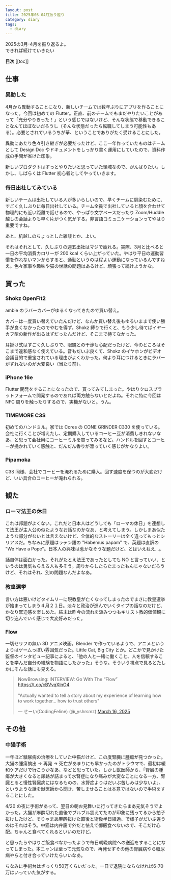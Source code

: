 ```yaml
---
layout: post
title: 2025年03-04月振り返り
category: diary
tags:
  - diary
---
```


2025の3月-4月を振り返るよ。  
できれば続けていきたい

**目次**
[[toc]]

## 仕事

### 異動した

4月から異動することになり、新しいチームでは数年ぶりにアプリを作ることになった。今回は初めての Flutter。正直、前のチームでもまだやりたいことがあって「充分やりきった！」という感じではないけど、そんな状態で移動できることなんてほぼないだろうし（そんな状態だったら転職してしまう可能性もある）。必要とされているうちが華、ということでありがたく受けることにした。

異動にあたり色々引き継ぎが必要だったけど、ここ一年作っていたものはチームとして Design Doc やドキュメントをしっかり書く運用にしていたので、資料作成の手間が省けた印象。

新しいプロダクトはずっとやりたいと思っていた領域なので、がんばりたい。しかし、しばらくは Flutter 初心者としてやっていきます。

### 毎日出社してみている

新しいチームは出社している人が多いらしいので、早くチームに馴染むために、すごく久しぶりに毎日出社している。チーム全員で出社していると顔を合わせて物理的にも近い距離で話せるので、やっぱり文字ベースだったり Zoom/Huddle 越しの会話よりも早く片がつく気がする。非言語コミュニケーションってやはり重要ですね。

あと、机越しのちょっとした雑談とか、よい。

それはそれとして、久しぶりの週五出社はマジで疲れる。実際、3月と比べると一日の平均消費カロリーが 200 kcal くらい上がっていた。やはり平日の運動習慣を作れないマンからすると、通勤というのは程よい運動になっているんですねえ。色々家事や趣味や猫の世話の問題はあるけど、頑張って続けようかな。

## 買った

### Shokz OpenFit2

<VPAmazonGoods
  :detail='{"title":"Shokz (ショックス) OpenFit 2 オープンイヤーヘッドホン 完全ワイヤレスイヤホン Bluetooth5.4 耳を塞がない 空気伝導 自動ペアリング マイク付き 充電ケース付き 左右分離型 9.4g超軽量 合計48時間再生 スポーツイヤホン IP55防水性能 急速充電 ハンズフリー通話 2025年新登場 ブラック","maker":"SHOKZ","asin":"B0DJMG7YW9","imageUrl":"https://c.media-amazon.com/images/I/61Ac8q7B+IL._AC_SX679_.jpg"}'
  />

ambie のラバーカバーがゆるくなってきたので買い替え。

カバーは一度買い替えていたんだけど、なんか買い替え後もゆるいままで使い勝手が良くなかったのでやむを得ず。Shokz 縛りで行くと、もう少し待てばイヤーカフ型の新作が出るはずだったんだけど、そこまで待てなかった。

耳掛け式はすごく久しぶりで、眼鏡との干渉も心配だったけど、今のところはそこまで違和感なく使えている。音もだいぶ良くて、Shokz のイヤホンがビデオ会議目的で重宝されている理由がよくわかった。何より耳につけるときにラバーがずれないのが大変良い（当たり前）。

### iPhone 16e

Flutter 開発をすることになったので、買ってみてしまった。やはりクロスプラットフォームで開発するのであれば両方触らないとだよね。それに特に今回は NFC 周りを触ったりするので、実機がないと。うん。

### TIMEMORE C3S

<VPAmazonGoods
  :detail='{"title":"TIMEMORE C3S コーヒーミル 手動 タイムモア 36段階粗さ調整可能 軽量 省力性 携帯 お手入れ簡単 ステンレス製コーヒーミル ブラック (ブラシ付き) Coffee Grinder French Press","maker":"TIMEMORE","asin":"B0CC4ZNBKL","imageUrl":"https://c.media-amazon.com/images/I/615vJcM+AsL._AC_SX679_.jpg"}'
  />

初めてのハンドミル。家では Cores の CONE GRINDER C330 を使っている。会社に行くことが増えたし、定期購入しているコーヒー豆が消費しきれないなあ、と思って会社用にコーヒーミルを買ってみるなど。ハンドルを回すとコーヒーが挽かれていく感触と、だんだん香りが漂っていく感じがかなりよい。

### Pipamoka

<VPAmazonGoods
  :detail='{"title":"Wacaco Pipamoka、オールインワン真空圧力式ポータブルコーヒーメーカー、絶縁型トラベルマグ、ハンドパワードおよびプレッシャーブリューワー、クイック抽出、ステンレススチールサーモカップ、10 fl oz","maker":"WACACO","asin":"B083FSGH45","imageUrl":"https://c.media-amazon.com/images/I/51WQ3flyi+L._AC_SX679_.jpg"}'
  />

C3S 同様、会社でコーヒーを淹れるために購入。回す速度を保つのが大変だけど、いい具合のコーヒーが淹れられる。


## 観た

### ローマ法王の休日

これは邦題がよくない。これだと日本人はどうしても「ローマの休日」を連想して法王が主人公の似たようなお話なのかなあ、と考えてしまう。しかしまあ似たような部分がないとは言えないけど、全体的なストーリーは全く違ってもっとシリアスだ。ちなみに原題はラテン語の "Habemus papam" で、英題は直訳の "We Have a Pope"。日本人の興味は惹かなそうな題だけど、とはいえねえ…。

話自体は面白かった。それがたとえ法王であったとしても NO と言っていい、というのは勇気もらえる人も多そう。周りからしたらたまったもんじゃないだろうけど、それはそれ、別の問題なんだよなあ。

### 教皇選挙

言い方は悪いけどタイムリーに現教皇が亡くなってしまったのでまさに教皇選挙が始まってしまう４月２１日。淡々と政治が進んでいくタイプの話なのだけど、かなり緊迫感を楽しめた。結末は昨今の流れを汲みつつもキリスト教的価値観に切り込んでいく感じで大変好みだった。

### Flow

一切セリフの無い 3D アニメ映画。Blender で作っているようで、アニメというよりはゲームっぽい雰囲気だった。Little Cat, Big City とか。どこかで見かけた監督のインタビュー記事によると、「他の人と一緒に働くこと、人を信頼することを学んだ自分の経験を物語にしたかった」そうな。そういう視点で見るとたしかにそんな話にも見える。

<blockquote class="twitter-tweet"><p lang="en" dir="ltr">NowBrowsing: INTERVIEW: Go With The “Flow” <a href="https://t.co/cBVvqXlnO4">https://t.co/cBVvqXlnO4</a> <br><br>&quot;Actually wanted to tell a story about my experience of learning how to work together… how to trust others&quot;</p>&mdash; せーい(CodingFeline) (@_yshrsmz) <a href="https://twitter.com/_yshrsmz/status/1901167914729759183?ref_src=twsrc%5Etfw">March 16, 2025</a></blockquote>

## その他

### 中猫手術

一年ほど糖尿病の治療をしていた中猫だけど、この度腎臓に腫瘍が見つかった。大猫の腫瘍摘出 → 再発 → 死亡があまりにも早かったのがトラウマで、最初は緩和ケアだけで行こうかなあ、などと思っていた。しかし獣医師から、「腎臓の腫瘍が大きくなると尿路が詰まって水腎症になり痛みが大変なことになる一方、腎臓とると慢性腎臓病にはなるものの、水腎症よりはだいぶ苦しみは少ないよ」、というような話を獣医師から聞き、苦しませることは本意ではないので手術をすることにした。

4/20 の夜に手術があって、翌日の朝お見舞いに行ってきたらまあ元気そうでよかった。大猫が麻酔切れた直後でブルブル震えてたのが印象に残ってるから拍子抜けしたけど、そりゃまあ麻酔抜けた直後と術後半日経過、で様子がだいぶ違うのはそれはそう。中猫は内弁慶で外だと怯えて御飯食べないので、そこだけ心配。ちゃんと食べてくれるといいのだけど。

と思ったらやはりご飯食べなかったようで毎日朝晩病院への送迎をすることになってしまった。本ニャンは至って元気なので、再発せずその他の腎臓病やら糖尿病やらと付き合っていけたらいいなあ。

ちなみに手術台はざっくり50万くらいだった。一日で退院にならなければ6-70万はいっていた気がする。
